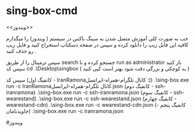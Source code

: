 # sing-box-cmd
<<ویندوز>>                       


خب به صورت کلی آموزش متصل شدن به سینگ باکس در  سیستم ( ویندوز) را میگذارم
کافیه این فایل زیپ را دانلود کرده و سپس در صفحه دسکتاپ استخراج کنید و فایل زیپ رو حذف کنید .

سپس
ترمینال را از طریق search 
جستجو کرده و با run as administrator 
باز کنید 
سپس کد 
cd .\Desktop\singbox
( به کوچکی و بزرگی دقت شود بهتر است کپی کنید )


سپس کد
(کانفیگ اول - IranRamonaکانال تلگرام-همراه-ایرانسل :))
.\sing-box.exe run -c IranRamonaکانال تلگرام-همراه-ایرانسل.json
(کانفیگ دوم - ssh-iranramona)
.\sing-box.exe run -c ssh-iranramona.json
(کانفیگ سوم - ssh-wearestand)
.\sing-box.exe run -c ssh-wearestand.json
(کانفیگ چهارم -  wearestand-cdn)
.\sing-box.exe run -c wearestand-cdn.json
(کانفیگ پنجم -  جاویدنامان)
.\sing-box.exe run -c iranramona.json



#ویندوز
